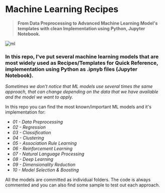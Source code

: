 # Machine Learning Recipes
> **From Data Preprocessing to Advanced Machine Learning Model's templates with clean Implementation using Python, Jupyter Notebook.**

![ml](https://user-images.githubusercontent.com/68724228/88449282-3d139880-ce63-11ea-887a-45f9bd225dfa.gif)

### In this repo, I've put several machine learning models that are most widely used as Recipes/Templates for Quick Reference, implementation using Python as .ipnyb files (Jupyter Notebook). 

*Sometimes we don't notice that ML models use several times the same approach, that can change depending on the data that we have available and the model we want to apply.*

In this repo you can find the most known/important ML models and it's implementation for:

*  *01 - Data Preprocessing*
*  *02 - Regression*
*  *03 - Classification*
*  *04 - Clustering*
*  *05 - Association Rule Learning*
*  *06 - Reinforcement Learning*
*  *07 - Natural Language Processing*
*  *08 - Deep Learning*
*  *09 - Dimensionality Reduction*
*  *10 - Model Selection & Boosting*

All the models are committed as individual folders. The code is always commented and you can also find some sample to test out each approach.